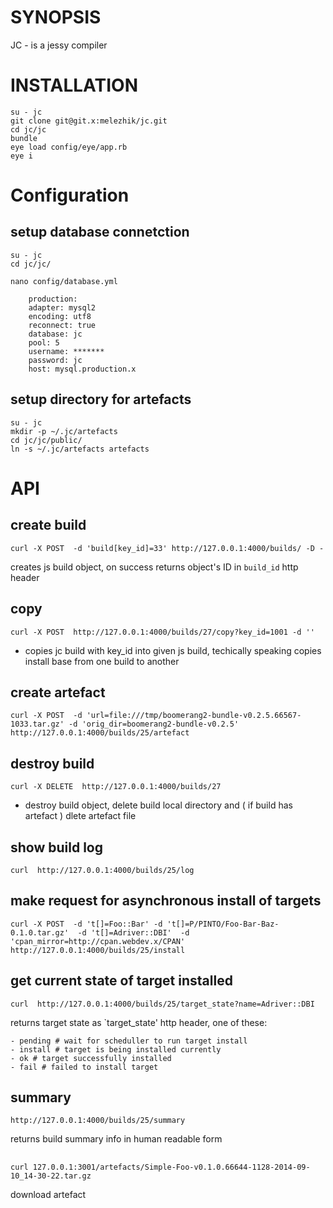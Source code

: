 # SYNOPSIS

JC - is a jessy compiler


# INSTALLATION


    su - jc
    git clone git@git.x:melezhik/jc.git
    cd jc/jc
    bundle
    eye load config/eye/app.rb
    eye i

# Configuration


## setup database connetction

    su - jc
    cd jc/jc/

    nano config/database.yml 

	    production:
   	    adapter: mysql2
   	    encoding: utf8
   	    reconnect: true
   	    database: jc
   	    pool: 5
   	    username: *******
   	    password: jc
   	    host: mysql.production.x

## setup directory for artefacts

    su - jc
    mkdir -p ~/.jc/artefacts
    cd jc/jc/public/
    ln -s ~/.jc/artefacts artefacts

# API

## create build

    curl -X POST  -d 'build[key_id]=33' http://127.0.0.1:4000/builds/ -D -

creates js build object, on success returns object's ID in `build_id` http header


## copy

    curl -X POST  http://127.0.0.1:4000/builds/27/copy?key_id=1001 -d ''

- copies jc build with key_id into given js build, techically speaking copies install base from one build to another 


## create artefact

    curl -X POST  -d 'url=file:///tmp/boomerang2-bundle-v0.2.5.66567-1033.tar.gz' -d 'orig_dir=boomerang2-bundle-v0.2.5' http://127.0.0.1:4000/builds/25/artefact    

## destroy build

    curl -X DELETE  http://127.0.0.1:4000/builds/27

- destroy build object, delete build local directory and ( if build has artefact ) dlete artefact file


## show build log

    curl  http://127.0.0.1:4000/builds/25/log

## make request for asynchronous install of targets

    curl -X POST  -d 't[]=Foo::Bar' -d 't[]=P/PINTO/Foo-Bar-Baz-0.1.0.tar.gz'  -d 't[]=Adriver::DBI'  -d 'cpan_mirror=http://cpan.webdev.x/CPAN' http://127.0.0.1:4000/builds/25/install

## get current state of  target installed

    curl  http://127.0.0.1:4000/builds/25/target_state?name=Adriver::DBI

returns target state as `target_state' http header, one of these:

    - pending # wait for scheduller to run target install
    - install # target is being installed currently 
    - ok # target successfully installed
    - fail # failed to install target


## summary

    http://127.0.0.1:4000/builds/25/summary 

returns build summary info in human readable form

##
    curl 127.0.0.1:3001/artefacts/Simple-Foo-v0.1.0.66644-1128-2014-09-10_14-30-22.tar.gz

download artefact


